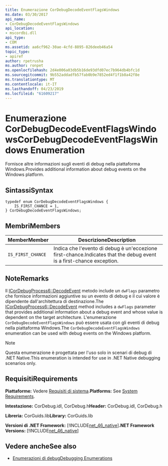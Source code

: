 ```yaml
---
title: Enumerazione CorDebugDecodeEventFlagsWindows
ms.date: 03/30/2017
api_name:
- CorDebugDecodeEventFlagsWindows
api_location:
- mscordbi.dll
api_type:
- COM
ms.assetid: aa6cf962-30ae-4cfd-8895-826deeb46a54
topic_type:
- apiref
author: rpetrusha
ms.author: ronpet
ms.openlocfilehash: 2d4e006a03db5b16de93dfd07ec7b964db4bfc1d
ms.sourcegitcommit: 9b552addadfb57fab0b9e7852ed4f1f1b8a42f8e
ms.translationtype: MT
ms.contentlocale: it-IT
ms.lasthandoff: 04/23/2019
ms.locfileid: "61609217"
---
```

# <a name="cordebugdecodeeventflagswindows-enumeration"></a><span data-ttu-id="d1040-102">Enumerazione CorDebugDecodeEventFlagsWindows</span><span class="sxs-lookup"><span data-stu-id="d1040-102">CorDebugDecodeEventFlagsWindows Enumeration</span></span>
<span data-ttu-id="d1040-103">Fornisce altre informazioni sugli eventi di debug nella piattaforma Windows.</span><span class="sxs-lookup"><span data-stu-id="d1040-103">Provides additional information about debug events on the Windows platform.</span></span>  
  
## <a name="syntax"></a><span data-ttu-id="d1040-104">Sintassi</span><span class="sxs-lookup"><span data-stu-id="d1040-104">Syntax</span></span>  
  
```  
typedef enum CorDebugDecodeEventFlagsWindows {  
    IS_FIRST_CHANCE = 1,  
} CorDebugDecodeEventFlagsWindows;  
```  
  
## <a name="members"></a><span data-ttu-id="d1040-105">Membri</span><span class="sxs-lookup"><span data-stu-id="d1040-105">Members</span></span>  
  
|<span data-ttu-id="d1040-106">Member</span><span class="sxs-lookup"><span data-stu-id="d1040-106">Member</span></span>|<span data-ttu-id="d1040-107">Descrizione</span><span class="sxs-lookup"><span data-stu-id="d1040-107">Description</span></span>|  
|------------|-----------------|  
|`IS_FIRST_CHANCE`|<span data-ttu-id="d1040-108">Indica che l'evento di debug è un'eccezione first-chance.</span><span class="sxs-lookup"><span data-stu-id="d1040-108">Indicates that the debug event is a first-chance exception.</span></span>|  
  
## <a name="remarks"></a><span data-ttu-id="d1040-109">Note</span><span class="sxs-lookup"><span data-stu-id="d1040-109">Remarks</span></span>  
 <span data-ttu-id="d1040-110">Il [ICorDebugProcess6::DecodeEvent](../../../../docs/framework/unmanaged-api/debugging/icordebugprocess6-decodeevent-method.md) metodo include un `dwFlags` parametro che fornisce informazioni aggiuntive su un evento di debug e il cui valore è dipendente dall'architettura di destinazione.</span><span class="sxs-lookup"><span data-stu-id="d1040-110">The [ICorDebugProcess6::DecodeEvent](../../../../docs/framework/unmanaged-api/debugging/icordebugprocess6-decodeevent-method.md) method includes a `dwFlags` parameter that provides additional information about a debug event and whose value is dependent on the target architecture.</span></span> <span data-ttu-id="d1040-111">L'enumerazione `CorDebugDecodeEventFlagsWindows` può essere usata con gli eventi di debug nella piattaforma Windows.</span><span class="sxs-lookup"><span data-stu-id="d1040-111">The `CorDebugDecodeEventFlagsWindows` enumeration can be used with debug events on the Windows platform.</span></span>  
  
> [!NOTE]
>  <span data-ttu-id="d1040-112">Questa enumerazione è progettata per l'uso solo in scenari di debug di .NET Native.</span><span class="sxs-lookup"><span data-stu-id="d1040-112">This enumeration is intended for use in .NET Native debugging scenarios only.</span></span>  
  
## <a name="requirements"></a><span data-ttu-id="d1040-113">Requisiti</span><span class="sxs-lookup"><span data-stu-id="d1040-113">Requirements</span></span>  
 <span data-ttu-id="d1040-114">**Piattaforme:** Vedere [Requisiti di sistema](../../../../docs/framework/get-started/system-requirements.md).</span><span class="sxs-lookup"><span data-stu-id="d1040-114">**Platforms:** See [System Requirements](../../../../docs/framework/get-started/system-requirements.md).</span></span>  
  
 <span data-ttu-id="d1040-115">**Intestazione:** CorDebug.idl, CorDebug.h</span><span class="sxs-lookup"><span data-stu-id="d1040-115">**Header:** CorDebug.idl, CorDebug.h</span></span>  
  
 <span data-ttu-id="d1040-116">**Libreria:** CorGuids.lib</span><span class="sxs-lookup"><span data-stu-id="d1040-116">**Library:** CorGuids.lib</span></span>  
  
 <span data-ttu-id="d1040-117">**Versioni di .NET Framework:** [!INCLUDE[net_46_native](../../../../includes/net-46-native-md.md)]</span><span class="sxs-lookup"><span data-stu-id="d1040-117">**.NET Framework Versions:** [!INCLUDE[net_46_native](../../../../includes/net-46-native-md.md)]</span></span>  
  
## <a name="see-also"></a><span data-ttu-id="d1040-118">Vedere anche</span><span class="sxs-lookup"><span data-stu-id="d1040-118">See also</span></span>

- [<span data-ttu-id="d1040-119">Enumerazioni di debug</span><span class="sxs-lookup"><span data-stu-id="d1040-119">Debugging Enumerations</span></span>](../../../../docs/framework/unmanaged-api/debugging/debugging-enumerations.md)
